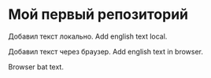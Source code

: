 # Мой первый репозиторий

Добавил текст локально. Add english text local.

Добавил текст через браузер. Add english text in browser.

Browser bat text.
